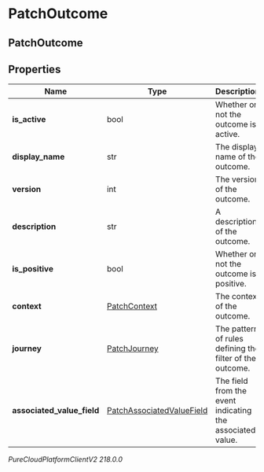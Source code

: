 # PatchOutcome

## PatchOutcome

## Properties

|Name | Type | Description | Notes|
|------------ | ------------- | ------------- | -------------|
| **is_active** | bool | Whether or not the outcome is active. | [optional] |
| **display_name** | str | The display name of the outcome. | |
| **version** | int | The version of the outcome. | [optional] |
| **description** | str | A description of the outcome. | [optional] |
| **is_positive** | bool | Whether or not the outcome is positive. | [optional] |
| **context** | [PatchContext](PatchContext) | The context of the outcome. | [optional] |
| **journey** | [PatchJourney](PatchJourney) | The pattern of rules defining the filter of the outcome. | [optional] |
| **associated_value_field** | [PatchAssociatedValueField](PatchAssociatedValueField) | The field from the event indicating the associated value. | [optional] |



_PureCloudPlatformClientV2 218.0.0_
